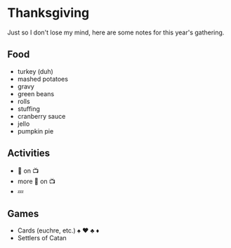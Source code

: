 # Thanksgiving

Just so I don't lose my mind, here are some notes for this year's gathering.

## Food

* turkey (duh)
* mashed potatoes
* gravy
* green beans
* rolls
* stuffing
* cranberry sauce
* jello
* pumpkin pie

## Activities

* :football: on :tv:
* more :football: on :tv:
* :zzz:

## Games

* Cards (euchre, etc.) :spades: :hearts: :clubs: :diamonds:
* Settlers of Catan
